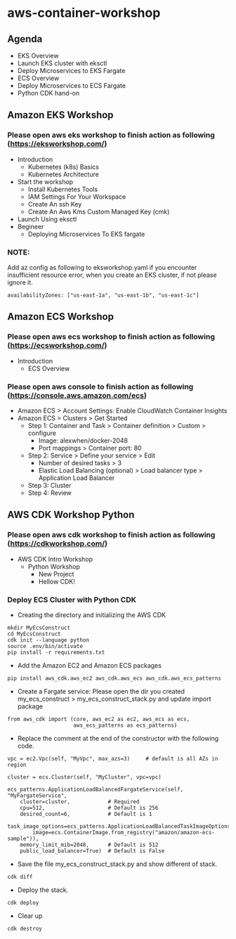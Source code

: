 # aws-container-workshop

## Agenda
* EKS Overview
* Launch EKS cluster with eksctl
* Deploy Microservices to EKS Fargate
* ECS Overview
* Deploy Microservices to ECS Fargate
* Python CDK hand-on

## Amazon EKS Workshop
### Please open aws eks workshop to finish action as following (https://eksworkshop.com/)
* Introduction
  * Kubernetes (k8s) Basics
  * Kubernetes Architecture
* Start the workshop
  * Install Kubernetes Tools
  * IAM Settings For Your Workspace
  * Create An ssh Key
  * Create An Aws Kms Custom Managed Key (cmk)
* Launch Using eksctl
* Begineer
  * Deploying Microservices To EKS fargate

### NOTE:
Add az config as following to eksworkshop.yaml if you encounter insufficient resource error, when you create an EKS cluster, if not please ignore it.
```
availabilityZones: ["us-east-1a", "us-east-1b", "us-east-1c"]
```

## Amazon ECS Workshop
### Please open aws ecs workshop to finish action as following (https://ecsworkshop.com/)
* Introduction
  * ECS Overview

### Please open aws console to finish action as following (https://console.aws.amazon.com/ecs)
* Amazon ECS > Account Settings: Enable CloudWatch Container Insights
* Amazon ECS > Clusters > Get Started
  * Step 1: Container and Task > Container definition > Custom > configure
    * Image: alexwhen/docker-2048
    * Port mappings > Container port: 80
  * Step 2: Service > Define your service > Edit
    * Number of desired tasks > 3
    * Elastic Load Balancing (optional) > Load balancer type > Application Load Balancer
  * Step 3: Cluster
  * Step 4: Review


## AWS CDK Workshop Python
### Please open aws cdk workshop to finish action as following (https://cdkworkshop.com/)
* AWS CDK Intro Workshop
  * Python Workshop
    * New Project
    * Hellow CDK!

### Deploy ECS Cluster with Python CDK 
* Creating the directory and initializing the AWS CDK
```
mkdir MyEcsConstruct
cd MyEcsConstruct
cdk init --language python
source .env/bin/activate
pip install -r requirements.txt
```
* Add the Amazon EC2 and Amazon ECS packages
```
pip install aws_cdk.aws_ec2 aws_cdk.aws_ecs aws_cdk.aws_ecs_patterns
```
* Create a Fargate service: Please open the dir you created my_ecs_construct > my_ecs_construct_stack.py and update import package
```
from aws_cdk import (core, aws_ec2 as ec2, aws_ecs as ecs,
                     aws_ecs_patterns as ecs_patterns)
```
* Replace the comment at the end of the constructor with the following code.
```
vpc = ec2.Vpc(self, "MyVpc", max_azs=3)     # default is all AZs in region

cluster = ecs.Cluster(self, "MyCluster", vpc=vpc)

ecs_patterns.ApplicationLoadBalancedFargateService(self, "MyFargateService",
    cluster=cluster,            # Required
    cpu=512,                    # Default is 256
    desired_count=6,            # Default is 1
    task_image_options=ecs_patterns.ApplicationLoadBalancedTaskImageOptions(
        image=ecs.ContainerImage.from_registry("amazon/amazon-ecs-sample")),
    memory_limit_mib=2048,      # Default is 512
    public_load_balancer=True)  # Default is False
```
* Save the file my_ecs_construct_stack.py and show different of stack.
```
cdk diff
```
* Deploy the stack.
```
cdk deploy
```
* Clear up
```
cdk destroy
```

